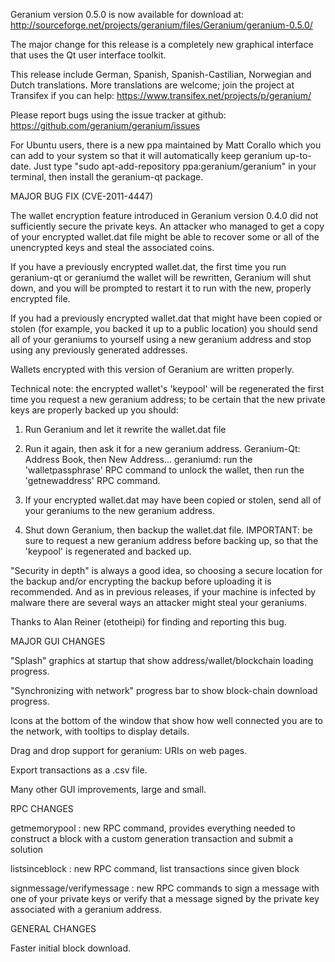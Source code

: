 Geranium version 0.5.0 is now available for download at:
http://sourceforge.net/projects/geranium/files/Geranium/geranium-0.5.0/

The major change for this release is a completely new graphical interface that uses the Qt user interface toolkit.

This release include German, Spanish, Spanish-Castilian, Norwegian and Dutch translations. More translations are welcome; join the project at Transifex if you can help:
https://www.transifex.net/projects/p/geranium/

Please report bugs using the issue tracker at github:
https://github.com/geranium/geranium/issues

For Ubuntu users, there is a new ppa maintained by Matt Corallo which you can add to your system so that it will automatically keep geranium up-to-date.  Just type "sudo apt-add-repository ppa:geranium/geranium" in your terminal, then install the geranium-qt package.

MAJOR BUG FIX  (CVE-2011-4447)

The wallet encryption feature introduced in Geranium version 0.4.0 did not sufficiently secure the private keys. An attacker who
managed to get a copy of your encrypted wallet.dat file might be able to recover some or all of the unencrypted keys and steal the
associated coins.

If you have a previously encrypted wallet.dat, the first time you run geranium-qt or geraniumd the wallet will be rewritten, Geranium will
shut down, and you will be prompted to restart it to run with the new, properly encrypted file.

If you had a previously encrypted wallet.dat that might have been copied or stolen (for example, you backed it up to a public
location) you should send all of your geraniums to yourself using a new geranium address and stop using any previously generated addresses.

Wallets encrypted with this version of Geranium are written properly.

Technical note: the encrypted wallet's 'keypool' will be regenerated the first time you request a new geranium address; to be certain that the
new private keys are properly backed up you should:

1. Run Geranium and let it rewrite the wallet.dat file

2. Run it again, then ask it for a new geranium address.
Geranium-Qt: Address Book, then New Address...
geraniumd: run the 'walletpassphrase' RPC command to unlock the wallet,  then run the 'getnewaddress' RPC command.

3. If your encrypted wallet.dat may have been copied or stolen, send  all of your geraniums to the new geranium address.

4. Shut down Geranium, then backup the wallet.dat file.
IMPORTANT: be sure to request a new geranium address before backing up, so that the 'keypool' is regenerated and backed up.

"Security in depth" is always a good idea, so choosing a secure location for the backup and/or encrypting the backup before uploading it is recommended. And as in previous releases, if your machine is infected by malware there are several ways an attacker might steal your geraniums.

Thanks to Alan Reiner (etotheipi) for finding and reporting this bug.

MAJOR GUI CHANGES

"Splash" graphics at startup that show address/wallet/blockchain loading progress.

"Synchronizing with network" progress bar to show block-chain download progress.

Icons at the bottom of the window that show how well connected you are to the network, with tooltips to display details.

Drag and drop support for geranium: URIs on web pages.

Export transactions as a .csv file.

Many other GUI improvements, large and small.

RPC CHANGES

getmemorypool : new RPC command, provides everything needed to construct a block with a custom generation transaction and submit a solution

listsinceblock : new RPC command, list transactions since given block

signmessage/verifymessage : new RPC commands to sign a message with one of your private keys or verify that a message signed by the private key associated with a geranium address.

GENERAL CHANGES

Faster initial block download.
